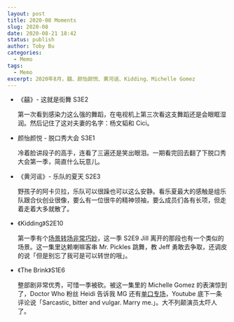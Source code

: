 ```yaml
---
layout: post
title: 2020-08 Moments
slug: 2020-08
date: 2020-08-21 18:42
status: publish
author: Toby Bu
categories:
  - Memo
tags:
  - Memo
excerpt: 2020年8月，囍、颜怡颜悦、黄河谣、Kidding、Michelle Gomez
---
```


- 《囍》- 这就是街舞 S3E2

  第一次看到感染力这么强的舞蹈，在电视机上第三次看这支舞蹈还是会眼眶湿润。然后记住了这对夫妻的名字：杨文韬和 Cici。

- 颜怡颜悦 - 脱口秀大会 S3E1

  冷着脸讲段子的高手，连看了三遍还是笑出眼泪。一期看完回去翻了下脱口秀大会第一季，简直什么玩意儿。

- 《黄河谣》- 乐队的夏天 S2E3

  野孩子的阿卡贝拉，乐队可以很躁也可以这么安静。看乐夏最大的感触是组乐队跟合伙创业很像，要么有一位很牛的精神领袖，要么成员们各有长项，但走着走着大多就散了。

- 《Kidding》S2E10

  第一季有个[场景转场非常巧妙](https://www.youtube.com/watch?v=w_YeNw0N8aE)，这一季 S2E9 Jill 离开的那段也有一个类似的场景。这一集里达赖喇嘛客串 Mr. Pickles 跳舞，教 Jeff 勇敢去争取，还调皮的说「但是别忘了我可是可以转世的哦」。

- 《The Brink》S1E6

  整部剧非常优秀，可惜一季被砍。被这一集里的 Michelle Gomez 的表演惊到了，Doctor Who 粉丝 Heidi 告诉我 MG 还有[单口专场](https://www.youtube.com/watch?v=O6YIEjDhjls)，Youtube 底下一条评论说「Sarcastic, bitter and vulgar. Marry me.」。大不列颠演员太吓人了。
